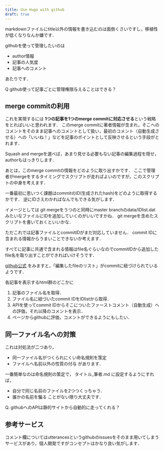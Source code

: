 ```yaml
---
title: Use Hugo with github
draft: true
---
```


markdownファイルにtitle以外の情報を書き込むのは面倒くさいですし，移植性が低くなりなんか嫌です．

githubを使って管理したいのは

- author情報
- 記事の人気度
- 記事へのコメント

あたりです．

Q github使って記事ごとに管理権限与えることはできる？

## merge commitの利用
これを実現するには **1つの記事を1つのmerge commitに対応させる**という戦略をとればいいと思われます．
このmerge commitに著者情報が含まれ，そこへのコメントをそのまま記事へのコメントとして扱い，最初のコメント（自動生成させる）への「いいね！」などを記事のポイントとして反映させるという手段がとれます．

Squash and mergeを選べば，あまり見せる必要もない記事の編集過程を隠せ，authorもはっきりします．

あとは，このmerge commitの情報をどのように取り出すかです．
ここで管理者がmergeをするタイミングでスクリプトが走ればよいのですが，このスクリプトの中身を考えます．

一番最初に思いつく課題はcommitのID(生成されたhash)をどのように取得するかです．
逆にIDさえわかればなんでもできる気がします．

イメージとしては
git mergeをうつのと同時にmaster branchのdata/IDlist.datみたいなファイルにIDを追加していくのがいいですかね．
git mergeを含めたスクリプトを書いておくといいかな．

ただこれでは記事ファイルとcommitIDがまだ対応していません．
commit IDに含まれる情報からうまいことできないか考えます．

すべてに記事に共通で含まれる情報はfile名ぐらいなのでcommitIDから追加したfile名を取り出すことができればいけそうです．

[github公式](https://developer.github.com/v3/repos/commits/)
をみますと，「編集したfileのリスト」がcommitに紐づけられているようです．

各記事を表示するhtml群のどこかに
1. 記事のファイル名を取得．
2. ファイル名に紐づいたcommit IDをIDlistから取得．
3. APIを使ってcommit IDからそこについたファーストコメント（自動生成）への評価，それ以降のコメントを表示．
4. ページからgithubに評価，コメントができるようにもしたい．

## 同一ファイル名への対策
これは対処法が二つあり，
- 同一ファイル名がつくられにくい命名規則を策定
- ファイルへ名前以外の性質の付与
があります．

一番簡単なのは命名規則の策定で，
タイトル_筆者.md
に設定するようにすれば，
- 自分で同じ名前のファイルを2つつくっちゃう．
- 誰かの名前を騙る
ことがない限り大丈夫です．


Q. githubへのAPIは静的サイトから自動的に走ってくれる？

## 参考サービス
コメント欄についてはutterancesというgithubのissuesをそのまま用いてしまうサービスがあり，個人開発ですがコンセプトはかなり良い気がします．